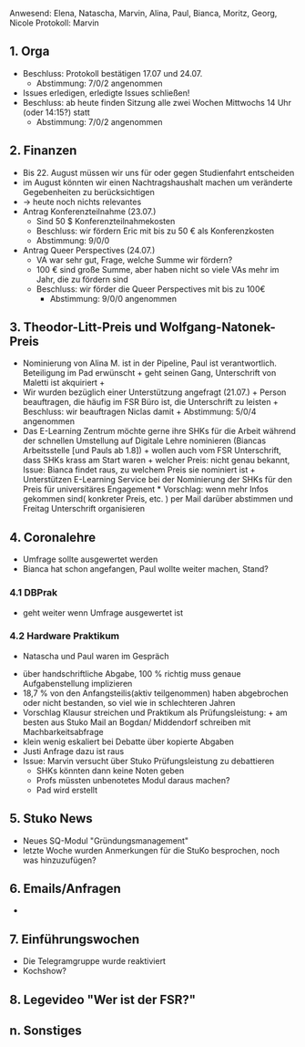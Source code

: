 ---
---

Anwesend: Elena, Natascha, Marvin, Alina, Paul, Bianca, Moritz, Georg,
Nicole
Protokoll: Marvin

## 1. Orga

- Beschluss: Protokoll bestätigen 17.07 und 24.07.
  - Abstimmung: 7/0/2 angenommen
- Issues erledigen, erledigte Issues schließen!
- Beschluss: ab heute finden Sitzung alle zwei Wochen Mittwochs 14 Uhr (oder 14:15?) statt
  - Abstimmung: 7/0/2 angenommen

## 2. Finanzen

- Bis 22. August müssen wir uns für oder gegen Studienfahrt entscheiden
- im August könnten wir einen Nachtragshaushalt machen um veränderte
  Gegebenheiten zu berücksichtigen
- -> heute noch nichts relevantes
- Antrag Konferenzteilnahme (23.07.)
  - Sind 50 $ Konferenzteilnahmekosten
  - Beschluss: wir fördern Eric mit bis zu 50 € als Konferenzkosten
  * Abstimmung: 9/0/0
- Antrag Queer Perspectives (24.07.)
  - VA war sehr gut, Frage, welche Summe wir fördern?
  - 100 € sind große Summe, aber haben nicht so viele VAs mehr im Jahr, die zu fördern sind
  * Beschluss: wir förder die Queer Perspectives mit bis zu 100€
    - Abstimmung: 9/0/0 angenommen

## 3. Theodor-Litt-Preis und Wolfgang-Natonek-Preis

- Nominierung von Alina M. ist in der Pipeline, Paul ist
  verantwortlich. Beteiligung im Pad erwünscht + geht seinen Gang, Unterschrift von Maletti ist akquiriert +
- Wir wurden bezüglich einer Unterstützung angefragt (21.07.) + Person beauftragen, die häufig im FSR Büro ist, die Unterschrift
  zu leisten + Beschluss: wir beauftragen Niclas damit + Abstimmung: 5/0/4 angenommen
- Das E-Learning Zentrum möchte gerne ihre SHKs für die Arbeit
  während der schnellen Umstellung auf Digitale Lehre nominieren (Biancas
  Arbeitsstelle [und Pauls ab 1.8]) + wollen auch vom FSR Unterschrift, dass SHKs krass am Start waren + welcher Preis: nicht genau bekannt, Issue: Bianca findet raus, zu
  welchem Preis sie nominiert ist + Unterstützen E-Learning Service bei der Nominierung der SHKs für
  den Preis für universitäres Engagement \* Vorschlag: wenn mehr Infos gekommen sind( konkreter Preis, etc. )
  per Mail darüber abstimmen und Freitag Unterschrift organisieren

## 4. Coronalehre

- Umfrage sollte ausgewertet werden
- Bianca hat schon angefangen, Paul wollte weiter machen, Stand?

### 4.1 DBPrak

- geht weiter wenn Umfrage ausgewertet ist

### 4.2 Hardware Praktikum

- Natascha und Paul waren im Gespräch

* über handschriftliche Abgabe, 100 % richtig muss genaue
  Aufgabenstellung implizieren
* 18,7 % von den Anfangsteilis(aktiv teilgenommen) haben abgebrochen
  oder nicht bestanden, so viel wie in schlechteren Jahren
* Vorschlag Klausur streichen und Praktikum als Prüfungsleistung: + am besten aus Stuko Mail an Bogdan/ Middendorf schreiben mit
  Machbarkeitsabfrage
* klein wenig eskaliert bei Debatte über kopierte Abgaben
* Justi Anfrage dazu ist raus
* Issue: Marvin versucht über Stuko Prüfungsleistung zu debattieren
  - SHKs könnten dann keine Noten geben
  - Profs müssten unbenotetes Modul daraus machen?
  - Pad wird erstellt

## 5. Stuko News

- Neues SQ-Modul "Gründungsmanagement"
- letzte Woche wurden Anmerkungen für die StuKo besprochen, noch was
  hinzuzufügen?

## 6. Emails/Anfragen

-

## 7. Einführungswochen

- Die Telegramgruppe wurde reaktiviert
- Kochshow?

## 8. Legevideo "Wer ist der FSR?"

## n. Sonstiges
